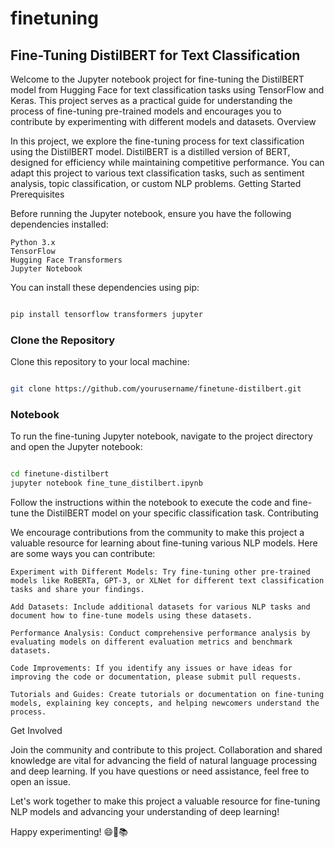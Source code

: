 # finetuning
## **Fine-Tuning DistilBERT for Text Classification**

Welcome to the Jupyter notebook project for fine-tuning the DistilBERT model from Hugging Face for text classification tasks using TensorFlow and Keras. This project serves as a practical guide for understanding the process of fine-tuning pre-trained models and encourages you to contribute by experimenting with different models and datasets.
Overview

In this project, we explore the fine-tuning process for text classification using the DistilBERT model. DistilBERT is a distilled version of BERT, designed for efficiency while maintaining competitive performance. You can adapt this project to various text classification tasks, such as sentiment analysis, topic classification, or custom NLP problems.
Getting Started
Prerequisites

Before running the Jupyter notebook, ensure you have the following dependencies installed:

    Python 3.x
    TensorFlow
    Hugging Face Transformers
    Jupyter Notebook

You can install these dependencies using pip:

```bash

pip install tensorflow transformers jupyter

```

### **Clone the Repository**

Clone this repository to your local machine:

```bash

git clone https://github.com/yourusername/finetune-distilbert.git
```

### **Notebook**

To run the fine-tuning Jupyter notebook, navigate to the project directory and open the Jupyter notebook:

```bash

cd finetune-distilbert
jupyter notebook fine_tune_distilbert.ipynb
```

Follow the instructions within the notebook to execute the code and fine-tune the DistilBERT model on your specific classification task.
Contributing

We encourage contributions from the community to make this project a valuable resource for learning about fine-tuning various NLP models. Here are some ways you can contribute:

    Experiment with Different Models: Try fine-tuning other pre-trained models like RoBERTa, GPT-3, or XLNet for different text classification tasks and share your findings.

    Add Datasets: Include additional datasets for various NLP tasks and document how to fine-tune models using these datasets.

    Performance Analysis: Conduct comprehensive performance analysis by evaluating models on different evaluation metrics and benchmark datasets.

    Code Improvements: If you identify any issues or have ideas for improving the code or documentation, please submit pull requests.

    Tutorials and Guides: Create tutorials or documentation on fine-tuning models, explaining key concepts, and helping newcomers understand the process.

Get Involved

Join the community and contribute to this project. Collaboration and shared knowledge are vital for advancing the field of natural language processing and deep learning. If you have questions or need assistance, feel free to open an issue.

Let's work together to make this project a valuable resource for fine-tuning NLP models and advancing your understanding of deep learning!

Happy experimenting! 😄🤖📚
